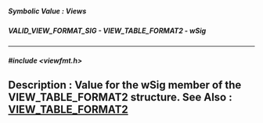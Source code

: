 ##### Symbolic Value : Views
##### VALID_VIEW_FORMAT_SIG - VIEW_TABLE_FORMAT2 - wSig
---
##### #include <viewfmt.h>
**Description :**
Value for the wSig member of the VIEW_TABLE_FORMAT2 structure.
**See Also :**
[VIEW_TABLE_FORMAT2](D:/md_files/VIEW_TABLE_FORMAT2.md)
---
